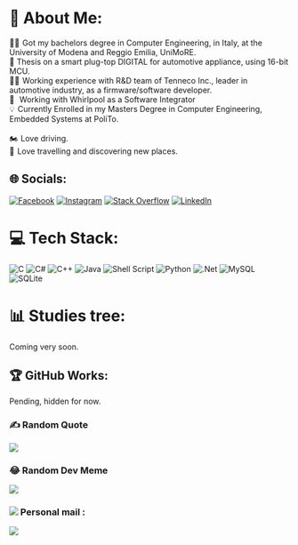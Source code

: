 # 💫 About Me:
👨‍🎓   Got my bachelors degree in Computer Engineering, in Italy, at the University of Modena and Reggio Emilia, UniMoRE.<br>📜   Thesis on a smart plug-top DIGITAL for automotive appliance, using 16-bit MCU. <br>👨‍💻   Working experience with R&D team of Tenneco Inc., leader in automotive industry,  as a firmware/software developer. <br> 🤳   Working with Whirlpool as a Software Integrator <br>💡   Currently Enrolled in my Masters Degree in Computer Engineering, Embedded Systems at PoliTo.<br><br>🏍️   Love driving. <br>🌇   Love travelling and discovering new places.<br>


## 🌐 Socials:
[![Facebook](https://img.shields.io/badge/Facebook-%231877F2.svg?logo=Facebook&logoColor=white)](https://www.facebook.com/profile.php?id=100004054805245)  [![Instagram](https://img.shields.io/badge/Instagram-%23E4405F.svg?logo=Instagram&logoColor=white)](https://instagram.com/ilyashamza70) [![Stack Overflow](https://img.shields.io/badge/-Stackoverflow-FE7A16?logo=stack-overflow&logoColor=white)](https://stackoverflow.com/users/21300753) 
[![LinkedIn](https://img.shields.io/badge/LinkedIn-%230077B5.svg?logo=linkedin&logoColor=white)](https://www.linkedin.com/in/hamza-ilyas-8aa125232/)

# 💻 Tech Stack:
![C](https://img.shields.io/badge/c-%2300599C.svg?style=for-the-badge&logo=c&logoColor=white) ![C#](https://img.shields.io/badge/c%23-%23239120.svg?style=for-the-badge&logo=c-sharp&logoColor=white) ![C++](https://img.shields.io/badge/c++-%2300599C.svg?style=for-the-badge&logo=c%2B%2B&logoColor=white) ![Java](https://img.shields.io/badge/java-%23ED8B00.svg?style=for-the-badge&logo=java&logoColor=white) ![Shell Script](https://img.shields.io/badge/shell_script-%23121011.svg?style=for-the-badge&logo=gnu-bash&logoColor=white) ![Python](https://img.shields.io/badge/python-3670A0?style=for-the-badge&logo=python&logoColor=ffdd54) ![.Net](https://img.shields.io/badge/.NET-5C2D91?style=for-the-badge&logo=.net&logoColor=white) ![MySQL](https://img.shields.io/badge/mysql-%2300f.svg?style=for-the-badge&logo=mysql&logoColor=white) ![SQLite](https://img.shields.io/badge/sqlite-%2307405e.svg?style=for-the-badge&logo=sqlite&logoColor=white)
# 📊 Studies tree:
Coming very soon.

## 🏆 GitHub Works:
Pending, hidden for now.


### ✍️ Random Quote
![](https://quotes-github-readme.vercel.app/api?type=horizontal&theme=tokyonight)

### 😂 Random Dev Meme

[![](https://visitcount.itsvg.in/api?id=ilyashamza70&icon=2&color=10)](https://visitcount.itsvg.in)

### <img src="https://img.icons8.com/fluency/32/000000/email-open.png"/>     Personal mail :
[![](https://img.shields.io/badge/-Connect_with_me-10?style=for-the-badge&logo=Gmail&logoColor=white)](mailto:ilyashamza63@gmail.com?subject=Github%20Connection%20Request&body=Hey,%20I%20came%20across%20your%20GitHub%20profile%20and%20would%20like%20to%20connect%20with%20you.%20Can%20we%20discuss%20further%3F%0D%0A%0D%0A-%20[Your%20name%20or%20contact%20info])


